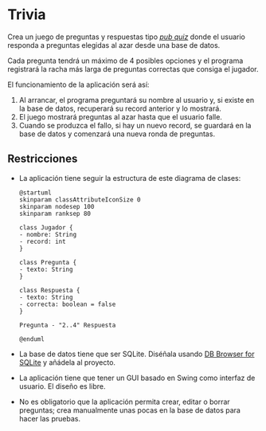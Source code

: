# Trivia

Crea un juego de preguntas y respuestas tipo [_pub quiz_](https://en.wikipedia.org/wiki/Pub_quiz) donde el usuario responda a preguntas elegidas al azar desde una base de datos.

Cada pregunta tendrá un máximo de 4 posibles opciones y el programa registrará la racha más larga de preguntas correctas que consiga el jugador.

El funcionamiento de la aplicación será así:

1. Al arrancar, el programa preguntará su nombre al usuario y, si existe en la base de datos, recuperará su record anterior y lo mostrará. 
2. El juego mostrará preguntas al azar hasta que el usuario falle.
3. Cuando se produzca el fallo, si hay un nuevo record, se guardará en la base de datos y comenzará una nueva ronda de preguntas.

## Restricciones

- La aplicación tiene seguir la estructura de este diagrama de clases:

	```plantuml
	@startuml
	skinparam classAttributeIconSize 0
	skinparam nodesep 100
	skinparam ranksep 80
	
	class Jugador {
	- nombre: String
	- record: int
	}
	
	class Pregunta {
	- texto: String
	}
	
	class Respuesta {
	- texto: String
	- correcta: boolean = false
	}
	
	Pregunta - "2..4" Respuesta
	
	@enduml
	```

- La base de datos tiene que ser SQLite. Diséñala usando [DB Browser for SQLite](https://sqlitebrowser.org) y añádela al proyecto.
- La aplicación tiene que tener un GUI basado en Swing como interfaz de usuario. El diseño es libre.
- No es obligatorio que la aplicación permita crear, editar o borrar preguntas; crea manualmente unas pocas en la base de datos para hacer las pruebas.
